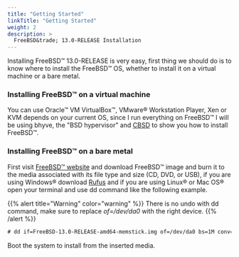 ```yaml
---
title: "Getting Started"
linkTitle: "Getting Started"
weight: 2
description: >
  FreeBSD&trade; 13.0-RELEASE Installation
---
```

<!--
{{% pageinfo %}}
This is a placeholder page that shows you how to use this template site.
{{% /pageinfo %}}
-->

Installing FreeBSD&trade; 13.0-RELEASE is very easy, first thing we should do is to know where to install
the FreeBSD&trade; OS, whether to install it on a virtual machine or a bare metal.

### Installing FreeBSD&trade; on a virtual machine

You can use Oracle&trade; VM VirtualBox&trade;, VMware&reg; Workstation Player, Xen or KVM depends on your current OS, since I run everything on FreeBSD&trade; I will be using bhyve, the "BSD hypervisor" and [CBSD](https://cbsd.io) to show you how to install FreeBSD&trade;.

### Installing FreeBSD&trade; on a bare metal

First visit [FreeBSD&trade; website](https://www.freebsd.org/where/) and download FreeBSD&trade; image and burn it to the media associated with its file type and size (CD, DVD, or USB), if you are using Windows&reg; download [Rufus](https://rufus.ie) and if you are using Linux&reg; or Mac OS&reg; open your terminal and use dd command like the following example.

{{% alert title="Warning" color="warning" %}}
There is no undo with dd command, make sure to replace *of=/dev/da0* with the right device.
{{% /alert %}}

```html
# dd if=FreeBSD-13.0-RELEASE-amd64-memstick.img of=/dev/da0 bs=1M conv=fdatasync status=progress
```

Boot the system to install from the inserted media.
<!--
<iframe width="560" height="315" src="https://www.youtube.com/embed/NcJWygUjlcI" frameborder="0" allow="accelerometer; autoplay; clipboard-write; encrypted-media; gyroscope; picture-in-picture" allowfullscreen></iframe>
-->
